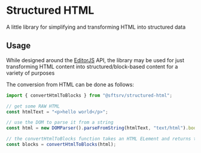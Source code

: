 # Structured HTML

A little library for simplifying and transforming HTML into structured data

## Usage

While designed around the [EditorJS](https://github.com/codex-team/editor.js) API, the library may be used for just transforming HTML content into structured/block-based content for a variety of purposes

The conversion from HTML can be done as follows:

```ts
import { convertHtmlToBlocks } from "@sftsrv/structured-html";

// get some RAW HTML
const htmlText = "<p>hello world</p>";

// use the DOM to parse it from a string
const html = new DOMParser().parseFromString(htmlText, "text/html").body;

// the convertHtmlToBlocks function takes an HTML ELement and returns the structured HTML content
const blocks = convertHtmlToBlocks(html);
```
